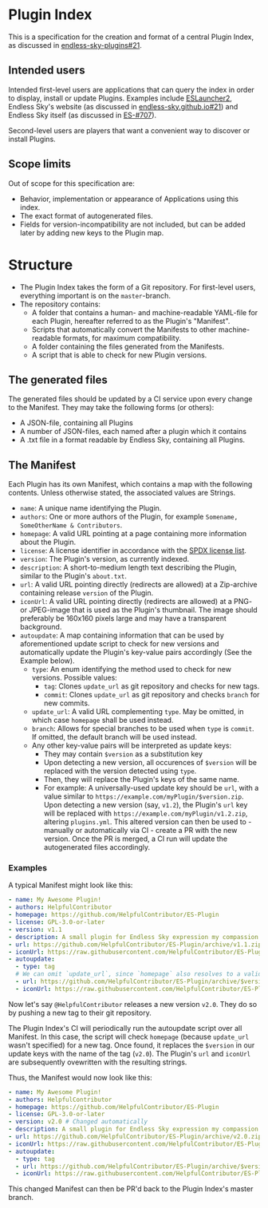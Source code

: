 # Plugin Index

This is a specification for the creation and format of a central Plugin Index, as discussed in [endless-sky-plugins#21](https://github.com/EndlessSkyCommunity/endless-sky-plugins/pull/21).

## Intended users

Intended first-level users are applications that can query the index in order to display, install or update Plugins. Examples include [ESLauncher2](https://github.com/EndlessSkyCommunity/ESLauncher2/), Endless Sky's website (as discussed in [endless-sky.github.io#21](https://github.com/endless-sky/endless-sky.github.io/pull/21)) and Endless Sky itself (as discussed in [ES-#707](https://github.com/endless-sky/endless-sky/issues/707)).

Second-level users are players that want a convenient way to discover or install Plugins.

## Scope limits

Out of scope for this specification are:
- Behavior, implementation or appearance of Applications using this index.
- The exact format of autogenerated files.
- Fields for version-incompatibility are not included, but can be added later by adding new keys to the Plugin map.


# Structure

- The Plugin Index takes the form of a Git repository. For first-level users, everything important is on the `master`-branch.
- The repository contains:
  - A folder that contains a human- and machine-readable YAML-file for each Plugin, hereafter referred to as the Plugin's "Manifest".
  - Scripts that automatically convert the Manifests to other machine-readable formats, for maximum compatibility.
  - A folder containing the files generated from the Manifests.
  - A script that is able to check for new Plugin versions.


## The generated files

The generated files should be updated by a CI service upon every change to the Manifest. They may take the following forms (or others):
- A JSON-file, containing all Plugins
- A number of JSON-files, each named after a plugin which it contains
- A .txt file in a format readable by Endless Sky, containing all Plugins.


## The Manifest

Each Plugin has its own Manifest, which contains a map with the following contents. Unless otherwise stated, the associated values are Strings.

- `name`: A unique name identifying the Plugin.
- `authors`: One or more authors of the Plugin, for example `Somename, SomeOtherName & Contributors`.
- `homepage`: A valid URL pointing at a page containing more information about the Plugin.
- `license`: A license identifier in accordance with the [SPDX license list](https://spdx.org/licenses/).
- `version`: The Plugin's version, as currently indexed.
- `description`:  A short-to-medium length text describing the Plugin, similar to the Plugin's `about.txt`.
- `url`: A valid URL pointing directly (redirects are allowed) at a Zip-archive containing release `version` of the Plugin.
- `iconUrl`: A valid URL pointing directly (redirects are allowed) at a PNG- or JPEG-image that is used as the Plugin's thumbnail. The image should preferably be 160x160 pixels large and may have a transparent background.
- `autoupdate`: A map containing information that can be used by aforementioned update script to check for new versions and automatically update the Plugin's key-value pairs accordingly (See the Example below).
  - `type`: An enum identifying the method used to check for new versions. Possible values:
    - `tag`: Clones `update_url` as git repository and checks for new tags.
    - `commit`: Clones `update_url` as git repository and checks `branch` for new commits.
  - `update_url`: A valid URL complementing `type`. May be omitted, in which case `homepage` shall be used instead.
  - `branch`: Allows for special branches to be used when `type` is `commit`. If omitted, the default branch will be used instead.
  - Any other key-value pairs will be interpreted as update keys:
    - They may contain `$version` as a substitution key
    - Upon detecting a new version, all occurences of `$version` will be replaced with the version detected using `type`.
    - Then, they will replace the Plugin's keys of the same name.
    - For example: A universally-used update key should be `url`, with a value similar to `https://example.com/myPlugin/$version.zip`. Upon detecting a new version (say, `v1.2`), the Plugin's `url` key will be replaced with `https://example.com/myPlugin/v1.2.zip`, altering `plugins.yml`. This altered version can then be used to - manually or automatically via CI - create a PR with the new version. Once the PR is merged, a CI run will update the autogenerated files accordingly.

### Examples

A typical Manifest might look like this:
```yaml
- name: My Awesome Plugin!
- authors: HelpfulContributor
- homepage: https://github.com/HelpfulContributor/ES-Plugin
- license: GPL-3.0-or-later
- version: v1.1
- description: A small plugin for Endless Sky expression my compassion for the game!
- url: https://github.com/HelpfulContributor/ES-Plugin/archive/v1.1.zip
- iconUrl: https://raw.githubusercontent.com/HelpfulContributor/ES-Plugin/v1.1/icon.png
- autoupdate:
  - type: tag
  # We can omit `update_url`, since `homepage` also resolves to a valid git URL.
  - url: https://github.com/HelpfulContributor/ES-Plugin/archive/$version.zip # Specifies what to set `url` to if an update has been found. Notice the $version substitution
  - iconUrl: https://raw.githubusercontent.com/HelpfulContributor/ES-Plugin/$version/icon.png # Dito
```

Now let's say `@HelpfulContributor` releases a new version `v2.0`. They do so by pushing a new tag to their git repository.

The Plugin Index's CI will periodically run the autoupdate script over all Manifest. In this case, the script will check `homepage` (because `update_url` wasn't specified) for a new tag. Once found, it replaces the `$version` in our update keys with the name of the tag (`v2.0`). The Plugin's `url` and `iconUrl` are subsequently ovewritten with the resulting strings.

Thus, the Manifest would now look like this:
```yaml
- name: My Awesome Plugin!
- authors: HelpfulContributor
- homepage: https://github.com/HelpfulContributor/ES-Plugin
- license: GPL-3.0-or-later
- version: v2.0 # Changed automatically
- description: A small plugin for Endless Sky expression my compassion for the game!
- url: https://github.com/HelpfulContributor/ES-Plugin/archive/v2.0.zip # Changed because there was an update key with the same name
- iconUrl: https://raw.githubusercontent.com/HelpfulContributor/ES-Plugin/v2.0/icon.png # Dito
- autoupdate:
  - type: tag
  - url: https://github.com/HelpfulContributor/ES-Plugin/archive/$version.zipsubstitution
  - iconUrl: https://raw.githubusercontent.com/HelpfulContributor/ES-Plugin/$version/icon.png
```

This changed Manifest can then be PR'd back to the Plugin Index's master branch.
